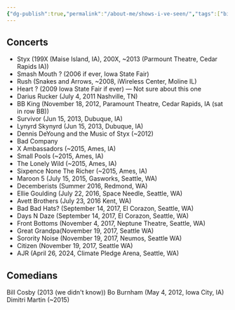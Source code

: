 ```yaml
---
{"dg-publish":true,"permalink":"/about-me/shows-i-ve-seen/","tags":["bio"],"noteIcon":""}
---
```


## Concerts

* Styx (199X (Maise Island, IA), 200X, ~2013 (Parmount Theatre, Cedar Rapids IA))
* Smash Mouth ? (2006 if ever, Iowa State Fair)
* Rush (Snakes and Arrows, ~2008, iWireless Center, Moline IL)
* Heart ? (2009 Iowa State Fair if ever) — Not sure about this one
* Darius Rucker (July 4, 2011 Nashville, TN)
* BB King (November 18, 2012, Paramount Theatre, Cedar Rapids, IA (sat in row BB))
* Survivor (Jun 15, 2013, Dubuque, IA)
* Lynyrd Skynyrd (Jun 15, 2013, Dubuque, IA)
* Dennis DeYoung and the Music of Styx (~2012)
* Bad Company 
* X Ambassadors (~2015, Ames, IA)
* Small Pools (~2015, Ames, IA)
* The Lonely Wild (~2015, Ames, IA)
* Sixpence None The Richer (~2015, Ames, IA)
* Maroon 5 (July 15, 2015, Gasworks, Seattle, WA)
* Decemberists (Summer 2016, Redmond, WA)
* Ellie Goulding (July 22, 2016, Space Needle, Seattle, WA)
* Avett Brothers (July 23, 2016 Kent, WA)
* Bad Bad Hats?  (September 14, 2017, El Corazon, Seattle, WA)
* Days N Daze (September 14, 2017, El Corazon, Seattle, WA)
* Front Bottoms (November 4, 2017, Neptune Theatre, Seattle, WA)
* Great Grandpa(November 19, 2017, Seattle WA)
* Sorority Noise (November 19, 2017, Neumos, Seattle WA)
* Citizen (November 19, 2017, Seattle WA) 
* AJR (April 26, 2024, Climate Pledge Arena, Seattle, WA)

## Comedians

Bill Cosby (2013 (we didn't know))
Bo Burnham (May 4, 2012, Iowa City, IA)
Dimitri Martin (~2015)